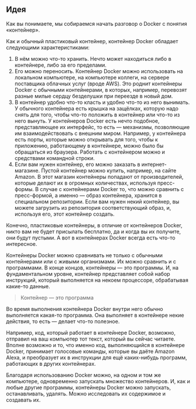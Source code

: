 ## <a name="2.1"></a> Идея

Как вы понимаете, мы собираемся начать разговор о Docker с понятия «контейнер».

Как и обычный пластиковый контейнер, контейнер Docker обладает следующими характеристиками:

1. В нём можно что-то хранить. Нечто может находиться либо в контейнере, либо за его пределами.
2. Его можно переносить. Контейнер Docker можно использовать на локальном компьютере, на компьютере коллеги, на сервере поставщика облачных услуг (вроде AWS). Это роднит контейнеры Docker с обычными контейнерами, в которых, например, перевозят разные милые сердцу безделушки при переезде в новый дом.
3. В контейнер удобно что-то класть и удобно что-то из него вынимать. У обычного контейнера есть крышка на защёлках, которую надо снять для того, чтобы что-то положить в контейнер или что-то из него вынуть. У контейнеров Docker есть нечто подобное, представляющее их интерфейс, то есть — механизмы, позволяющие им взаимодействовать с внешним миром. Например, у контейнера есть порты, которые можно открывать для того, чтобы к приложению, работающему в контейнере, можно было бы обращаться из браузера. Работать с контейнером можно и средствами командной строки.
4. Если вам нужен контейнер, его можно заказать в интернет-магазине. Пустой контейнер можно купить, например, на сайте Amazon. В этот магазин контейнеры попадают от производителей, которые делают их в огромных количествах, используя пресс-формы. В случае с контейнерами Docker то, что можно сравнить с пресс-формой, а именно — образ контейнера, хранится в специальном репозитории. Если вам нужен некий контейнер, вы можете загрузить из репозитория соответствующий образ, и, используя его, этот контейнер создать.

Конечно, пластиковые контейнеры, в отличие от контейнеров Docker, никто вам не будет присылать бесплатно, да и когда вы их получите, они будут пустыми. А вот в контейнерах Docker всегда есть что-то интересное.

Контейнеры Docker можно сравнивать не только с обычными контейнерами или с живыми организмами. Их можно сравнить и с программами. В конце концов, контейнеры — это программы. И, на фундаментальном уровне, контейнер представляет собой набор инструкций, который выполняется на некоем процессоре, обрабатывая какие-то данные.

> Контейнер — это программа

Во время выполнения контейнера Docker внутри него обычно выполняется какая-то программа. Она выполняет в контейнере некие действия, то есть — делает что-то полезное.

Например, код, который работает в контейнере Docker, возможно, отправил на ваш компьютер тот текст, который вы сейчас читаете. Вполне возможно и то, что именно код, выполняющийся в контейнере Docker, принимает голосовые команды, которые вы даёте Amazon Alexa, и преобразует их в инструкции для ещё каких-нибудь программ, работающих в других контейнерах.

Благодаря использованию Docker можно, на одном и том же компьютере, одновременно запускать множество контейнеров. И, как и любые другие программы, контейнеры Docker можно запускать, останавливать, удалять. Можно исследовать их содержимое и создавать их.